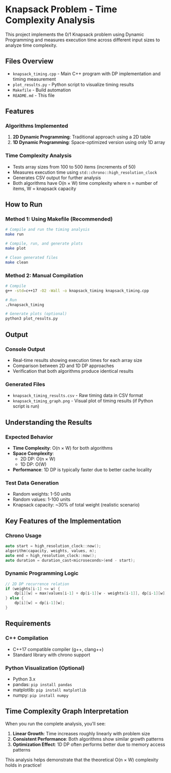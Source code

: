 # Knapsack Problem - Time Complexity Analysis

This project implements the 0/1 Knapsack problem using Dynamic Programming and measures execution time across different input sizes to analyze time complexity.

## Files Overview

- `knapsack_timing.cpp` - Main C++ program with DP implementation and timing measurement
- `plot_results.py` - Python script to visualize timing results
- `Makefile` - Build automation
- `README.md` - This file

## Features

### Algorithms Implemented
1. **2D Dynamic Programming**: Traditional approach using a 2D table
2. **1D Dynamic Programming**: Space-optimized version using only 1D array

### Time Complexity Analysis
- Tests array sizes from 100 to 500 items (increments of 50)
- Measures execution time using `std::chrono::high_resolution_clock`
- Generates CSV output for further analysis
- Both algorithms have O(n × W) time complexity where n = number of items, W = knapsack capacity

## How to Run

### Method 1: Using Makefile (Recommended)
```bash
# Compile and run the timing analysis
make run

# Compile, run, and generate plots
make plot

# Clean generated files
make clean
```

### Method 2: Manual Compilation
```bash
# Compile
g++ -std=c++17 -O2 -Wall -o knapsack_timing knapsack_timing.cpp

# Run
./knapsack_timing

# Generate plots (optional)
python3 plot_results.py
```

## Output

### Console Output
- Real-time results showing execution times for each array size
- Comparison between 2D and 1D DP approaches
- Verification that both algorithms produce identical results

### Generated Files
- `knapsack_timing_results.csv` - Raw timing data in CSV format
- `knapsack_timing_graph.png` - Visual plot of timing results (if Python script is run)

## Understanding the Results

### Expected Behavior
- **Time Complexity**: O(n × W) for both algorithms
- **Space Complexity**: 
  - 2D DP: O(n × W)
  - 1D DP: O(W)
- **Performance**: 1D DP is typically faster due to better cache locality

### Test Data Generation
- Random weights: 1-50 units
- Random values: 1-100 units  
- Knapsack capacity: ~30% of total weight (realistic scenario)

## Key Features of the Implementation

### Chrono Usage
```cpp
auto start = high_resolution_clock::now();
algorithm(capacity, weights, values, n);
auto end = high_resolution_clock::now();
auto duration = duration_cast<microseconds>(end - start);
```

### Dynamic Programming Logic
```cpp
// 2D DP recurrence relation
if (weights[i-1] <= w) {
    dp[i][w] = max(values[i-1] + dp[i-1][w - weights[i-1]], dp[i-1][w]);
} else {
    dp[i][w] = dp[i-1][w];
}
```

## Requirements

### C++ Compilation
- C++17 compatible compiler (g++, clang++)
- Standard library with chrono support

### Python Visualization (Optional)
- Python 3.x
- pandas: `pip install pandas`
- matplotlib: `pip install matplotlib`
- numpy: `pip install numpy`

## Time Complexity Graph Interpretation

When you run the complete analysis, you'll see:
1. **Linear Growth**: Time increases roughly linearly with problem size
2. **Consistent Performance**: Both algorithms show similar growth patterns
3. **Optimization Effect**: 1D DP often performs better due to memory access patterns

This analysis helps demonstrate that the theoretical O(n × W) complexity holds in practice!
